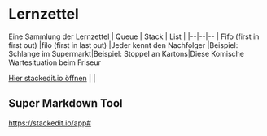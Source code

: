 # Lernzettel
Eine Sammlung der Lernzettel
| Queue | Stack | List |
|--|--|--
| Fifo (first in first out)  |filo (first in last out)  |Jeder kennt den Nachfolger
|Beispiel: Schlange im Supermarkt|Beispiel: Stoppel an Kartons|Diese Komische Wartesituation beim Friseur 



<!--stackedit_data:
eyJoaXN0b3J5IjpbLTE3MDMwMTU0NSwxNjkxMjU5NzddfQ==
-->
[Hier stackedit.io öffnen](https://stackedit.io/app#providerId=githubWorkspace&owner=INFOGruppeC&repo=Lernzettel&branch=main?target=_blank) |  |

## Super Markdown Tool
https://stackedit.io/app#
<!--stackedit_data:
eyJoaXN0b3J5IjpbMTUzMDM1Mjc5NiwtMTgxNjYzOTcxOV19
-->